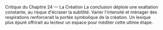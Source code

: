 Critique du Chapitre 24 — La Création La conclusion déploie une exaltation constante, au risque d'écraser la subtilité. Varier l'intensité et ménager des respirations renforcerait la portée symbolique de la création. Un lexique plus épuré offrirait au lecteur un espace pour méditer cette ultime étape.
